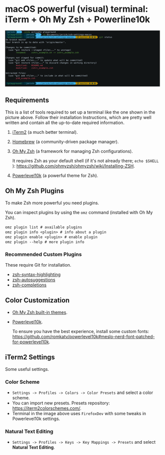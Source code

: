 # macOS powerful (visual) terminal: iTerm + Oh My Zsh + Powerline10k

![Example Shell](example.png)

## Requirements

This is a list of tools required to set up a terminal like the one shown in the picture above. Follow their installation Instructions, which are pretty well written and contain all the up-to-date required information.

1. [iTerm2](https://iterm2.com/index.html) (a much better terminal).
2. [Homebrew](https://brew.sh/) (a community-driven package manager).
3. [Oh My Zsh](https://ohmyz.sh/) (a framework for managing Zsh configurations).

   It requires Zsh as your default shell (if it's not already there; `echo $SHELL` ): https://github.com/ohmyzsh/ohmyzsh/wiki/Installing-ZSH.

4. [Powerlevel10k](https://github.com/romkatv/powerlevel10k) (a powerful theme for Zsh).

## Oh My Zsh Plugins

To make Zsh more powerful you need plugins.

You can inspect plugins by using the `omz` command (installed with Oh My Zsh).
```shell
omz plugin list # available plugins
omz plugin info <plugin> # info about a plugin
omz plugin enable <plugin> # enable plugin
omz plugin --help # more plugin info
```

### Recommended Custom Plugins
These require Git for installation.
- [zsh-syntax-highlighting](https://github.com/zsh-users/zsh-syntax-highlighting)
- [zsh-autosuggestions](https://github.com/zsh-users/zsh-autosuggestions)
- [zsh-completions](https://github.com/zsh-users/zsh-completions)

## Color Customization
- [Oh My Zsh built-in themes](https://github.com/ohmyzsh/ohmyzsh/wiki/Themes).
- [Powerlevel10k](https://github.com/romkatv/powerlevel10k).
  
  To ensure you have the best experience, install some custom fonts: https://github.com/romkatv/powerlevel10k#meslo-nerd-font-patched-for-powerlevel10k.


## iTerm2 Settings
Some useful settings.

### Color Scheme
- `Settings -> Profiles -> Colors -> Color Presets` and select a color scheme.
- You can import new presets. Presets repository: https://iterm2colorschemes.com/.
- Terminal in the image above uses `FirefoxDev` with some tweaks in Powerlevel10k settings.

### Natural Text Editing

- `Settings -> Profiles -> Keys -> Key Mappings -> Presets` and select **Natural Text Editing**.
